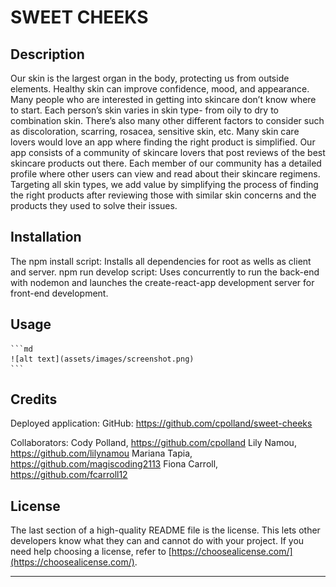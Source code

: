 # SWEET CHEEKS

## Description

Our skin is the largest organ in the body, protecting us from outside elements. Healthy skin can improve confidence, mood, and appearance. Many people who are interested in getting into skincare don’t know where to start. Each person’s skin varies in skin type- from oily to dry to combination skin. There’s also many other different factors to consider such as discoloration, scarring, rosacea, sensitive skin, etc. Many skin care lovers would love an app where finding the right product is simplified. Our app consists of a community of skincare lovers that post reviews of the best skincare products out there. Each member of our community has a detailed profile where other users can view and read about their skincare regimens. Targeting all skin types, we add value by simplifying the process of finding the right products after reviewing those with similar skin concerns and the products they used to solve their issues.

## Installation

The npm install script: Installs all dependencies for root as wells as client and server.
npm run develop script: Uses concurrently to run the back-end with nodemon and launches the create-react-app development server for front-end development.

## Usage

    ```md
    ![alt text](assets/images/screenshot.png)
    ```

## Credits

Deployed application:
GitHub: https://github.com/cpolland/sweet-cheeks

Collaborators:
Cody Polland, https://github.com/cpolland
Lily Namou, https://github.com/lilynamou
Mariana Tapia, https://github.com/magiscoding2113
Fiona Carroll, https://github.com/fcarroll12

## License

The last section of a high-quality README file is the license. This lets other developers know what they can and cannot do with your project. If you need help choosing a license, refer to [https://choosealicense.com/](https://choosealicense.com/).

---
